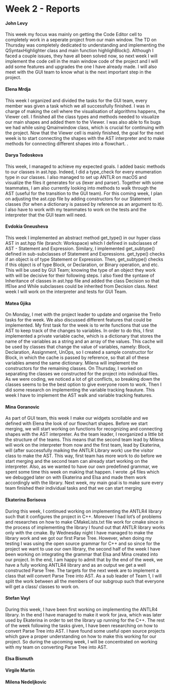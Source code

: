 # Week 2 - Reports

#### John Levy 
This week my focus was mainly on getting the Code Editor cell to completely work in a seperate project from our main window. 
The TD on Thursday was completely dedicated to understanding and implementing the QSyntaxHighlighter class and main function highlighBlock(). 
Although I faced a couple issues, they have all been solved now, so next week I will implement the code cell in the main window code of the project and I will add some features and upgrades the one I have already made. 
I will also meet with the GUI team to know what is the next important step in the project.

#### Elena Mrdja
This week I organized and divided the tasks for the GUI team, every member was given a task which we all successfully finished. I was in charge of making the cell where the visualisation of algorithms happens, the Viewer cell. I finished all the class types and methods needed to visualize our main shapes and added them to the Viewer. I was also able to fix bugs we had while using Qmainwindow class, which is crucial for continuing with the project. Now that the Viewer cell is mainly finished, the goal for the next week is to start connecting the shapes with the AST interpreter and to make methods for connecting different shapes into a flowchart. .

#### Darya Todoskova
This week, I managed to achieve my expected goals. I added basic methods to our classes in ast.hpp. Indeed, I did a type_check for every enumeration type in our classes. I also managed to set up ANTLR on macOS and visualize the files it generates for us (lexer and parser). Together with some teammates, I am also currently looking into methods to walk through the AST (useful for the transition to the GUI team). For this coming week, I plan on adjusting the ast.cpp file by adding constructors for our Statement classes (for when a dictionary is passed by reference as an argument to it). I also have to work with my teammates to work on the tests and the interpreter that the GUI team will need.

#### Evdokia Gneusheva
This week I implemented an abstract method get_type() in our hyper class AST in ast.hpp file (branch: Workspace) which I defined in subclasses of  AST - Statement and Expression. Similary, I implemented get_subtype() defined in sub-subclasses of Statement and Expressions. get_type() checks if an object is of type Statement or Expression. Then, get_subtype() checks if this object is of type Block, or Declaration, or Binary operation, and etc. This will be used by GUI Team; knowing the type of an object they work with will be decisive for their following steps. I also fixed the syntaxe of Inheritance of classes in ast.hpp file and added the class Decision so that IfElse and While subclasses could be inherited from Decision class.
Next week I will work on the interpreter and tests for GUI Team.

#### Matea Gjika
On Monday, I met with the project leader to update and organise the Trello tasks for the week. We also discussed different features that could be implemented. My first task for the week is to write functions that use the AST to keep track of the changes to variables. In order to do this, I first implemented a private variable cache, which is a dictionary that stores the name of the variables as a string and an array of the values. This cache will be used by classes that change the value of variables, namely: Block, Declaration, Assignment, UnOps, so I created a sample constructor for Block, in which the cache is passed by reference, so that all of these variables amend the same dictionary. Milena will implement the constructors for the remaining classes. 
On Thursday, I worked on separating the classes we constructed for the project into individual files. As we were coding, we noticed a lot of git conflicts, so breaking down the classes seems to be the best option to give everyone room to work. Then I did some research on implementing the variable tracking feauture.
This week I have to implement the AST walk and variable tracking features.


#### Mina Goranovic
As part of GUI team, this week I make our widgets scrollable and we defined with Elena the look of our flowchart shapes. Before we start merging, we will start working on functions for recognizing and connecting shapes with the AST interpreter.
As the team leader, I reorganized a little bit the structure of the teams. This means that the second team lead by Milena will work on the interpreter from now and the first team, lead by Ekaterina, will (after successfully maiking the ANTLR Library work) use the visitor class to make the AST. This way, first team has more work to do before we start merging and the second team can already start working on the interpreter. Also, as we wanted to have our own predefined grammar, we spent some time this week on making that happen. I wrote .g4 files which we debugged later on with Ekaterina and Elsa and made them work accordingly with the library. Next week, my main goal is to make sure every team finished their individual tasks and that we can start merging

#### Ekaterina Borisova

During this week, I continued working on implementing the ANTLR4 library such that it configures the project in C++. Moreover I had lot’s of problems and researches on how to make CMakeLists.txt file work for cmake since in the process of implementing the library I found out that ANTLR library works only with the cmake. By Wednesday night I have managed to make the library work and we got our first Parse Tree. However, when doing my testing I was using the open source grammar for C++ and so since for the project we want to use our own library, the second half of the week I have been working on integrating the grammar that Elsa and Mina created into our project. In the end, I am happy to admit that by the end of the week, we have a fully working ANTLR4 library and as an output we get a well constructed Parse Tree. The targets for the next week are to implement a class that will convert Parse Tree into AST. As a sub leader of Team 1, I will split the work between all the members of our subgroup such that everyone will get a class/ classes to work on.

#### Stefan Vayl

During this week, I have been first working on implementing the ANTLR4 library. In the end I have managed to make it work for java, which was later used by Ekaterina in order to set the library up running for the C++. The rest of the week following the tasks given, I have been researching on how to convert Parse Tree into AST. I have found some useful open source projects which gave a proper understanding on how to make this working for our project. So during the upcoming week, I will be concentrated on working with my team on converting Parse Tree into AST.

#### Elsa Bismuth

#### Virgile Martin 

#### Milena Nedeljkovic







